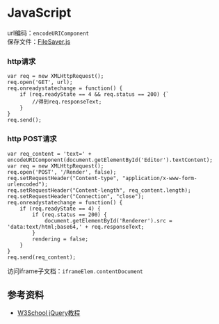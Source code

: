 # JavaScript
url编码：`encodeURIComponent`  
保存文件：[FileSaver.js](https://github.com/eligrey/FileSaver.js)
### http请求
```
var req = new XMLHttpRequest();
req.open('GET', url);
req.onreadystatechange = function() {
    if (req.readyState == 4 && req.status == 200) {`
        //得到req.responseText;
    }
}
req.send();
```
### http POST请求
```
var req_content = 'text=' + encodeURIComponent(document.getElementById('Editor').textContent);
var req = new XMLHttpRequest();
req.open('POST', '/Render', false);
req.setRequestHeader("Content-type", "application/x-www-form-urlencoded");
req.setRequestHeader("Content-length", req_content.length);
req.setRequestHeader("Connection", "close");
req.onreadystatechange = function() {
    if (req.readyState == 4) {
        if (req.status == 200) {
            document.getElementById('Renderer').src = 'data:text/html;base64,' + req.responseText;
        }
        rendering = false;
    }
}
req.send(req_content);
```

访问iframe子文档：`iframeElem.contentDocument`  

## 参考资料
* [W3School jQuery教程](http://www.w3school.com.cn/jquery/index.asp)
